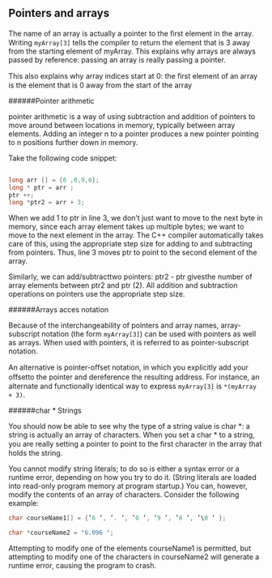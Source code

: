 ## Pointers and arrays

The name of an array is actually a pointer to the ﬁrst element in the array. Writing
`myArray[3]` tells the compiler to return the element that is 3 away from the starting el­ement of myArray.
This explains why arrays are always passed by reference: passing an array is really passing
a pointer.

This also explains why array indices start at 0: the ﬁrst element of an array is the element
that is 0 away from the start of the array

######Pointer arithmetic

pointer arithmetic is a way of using subtraction and addition of pointers to move around
between locations in memory, typically between array elements. Adding an integer n to a
pointer produces a new pointer pointing to n positions further down in memory.

Take the following code snippet:
```cpp

long arr [] = {6 ,0,9,6};
long * ptr = arr ;
ptr ++;
long *ptr2 = arr + 3;
```

When we add 1 to ptr in line 3, we don’t just want to move to the next byte in memory,
since each array element takes up multiple bytes; we want to move to the next element in
the array. The C++ compiler automatically takes care of this, using the appropriate step
size for adding to and subtracting from pointers. Thus, line 3 moves ptr to point to the
second element of the array.

Similarly, we can add/subtracttwo pointers: ptr2 - ptr givesthe number of array elements
between ptr2 and ptr (2). All addition and subtraction operations on pointers use the
appropriate step size.

######Arrays acces notation

Because of the interchangeability of pointers and array names, array-subscript notation (the
form `myArray[3]`) can be used with pointers as well as arrays. When used with pointers, it
is referred to as pointer-subscript notation.

An alternative is pointer-oﬀset notation, in which you explicitly add your oﬀsetto the pointer
and dereference the resulting address. For instance, an alternate and functionally identical
way to express `myArray[3]` is `*(myArray + 3)`.

######char * Strings

You should now be able to see why the type of a string value is char *: a string is actually
an array of characters. When you set a char * to a string, you are really setting a pointer
to point to the ﬁrst character in the array that holds the string.

You cannot modify string literals; to do so is either a syntax error or a runtime error,
depending on how you try to do it. (String literals are loaded into read-only program memory
at program startup.) You can, however, modify the contents of an array of characters.
Consider the following example:
```cpp
char courseName1[] = {’6 ’, ’. ’, ’0 ’, ’9 ’, ’6 ’, ’\0 ’ };

char *courseName2 = "6.096 ";
```

Attempting to modify one of the elements courseName1 is permitted, but attempting to
modify one of the characters in courseName2 will generate a runtime error, causing the
program to crash.
